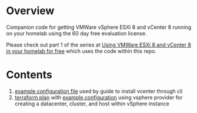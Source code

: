 # Overview
Companion code for getting VMWare vSphere ESXi 8 and vCenter 8 running on your homelab using the 60 day free evaluation license.

Please check out part 1 of the series at [Using VMWare ESXi 8 and vCenter 8 in your homelab for free](https://perdue.dev/using-vmware-esxi-8-and-vcenter-8-in-your-homelab-for-free/) which uses the code within this repo.

# Contents
1. [example configuration file](examples/vsphere-cli.json) used by guide to install vcenter through cli
1. [terraform plan](main.tf) with [example configuration](examples/terraform.tfvars) using vsphere provider for creating a datacenter, cluster, and host within vSphere instance
